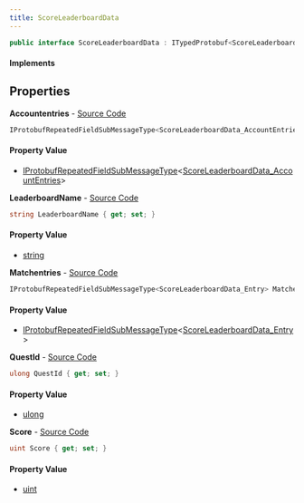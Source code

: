 ```yaml
---
title: ScoreLeaderboardData
---
```


```csharp
public interface ScoreLeaderboardData : ITypedProtobuf<ScoreLeaderboardData>, INativeHandle
```

#### Implements

## Properties

**Accountentries** - [Source Code](https://github.com/swiftly-solution/swiftlys2/blob/master/managed/src/SwiftlyS2.Generated/Protobufs/Interfaces/ScoreLeaderboardData.cs#L19)

```csharp
IProtobufRepeatedFieldSubMessageType<ScoreLeaderboardData_AccountEntries> Accountentries { get; }
```

#### Property Value

- [IProtobufRepeatedFieldSubMessageType](/docs/api/shared/netmessages/iprotobufrepeatedfieldsubmessagetype-1)<[ScoreLeaderboardData_AccountEntries](/docs/api/shared/protobufdefinitions/scoreleaderboarddata_accountentries)>

**LeaderboardName** - [Source Code](https://github.com/swiftly-solution/swiftlys2/blob/master/managed/src/SwiftlyS2.Generated/Protobufs/Interfaces/ScoreLeaderboardData.cs#L25)

```csharp
string LeaderboardName { get; set; }
```

#### Property Value

- [string](https://learn.microsoft.com/dotnet/api/system.string)

**Matchentries** - [Source Code](https://github.com/swiftly-solution/swiftlys2/blob/master/managed/src/SwiftlyS2.Generated/Protobufs/Interfaces/ScoreLeaderboardData.cs#L22)

```csharp
IProtobufRepeatedFieldSubMessageType<ScoreLeaderboardData_Entry> Matchentries { get; }
```

#### Property Value

- [IProtobufRepeatedFieldSubMessageType](/docs/api/shared/netmessages/iprotobufrepeatedfieldsubmessagetype-1)<[ScoreLeaderboardData_Entry](/docs/api/shared/protobufdefinitions/scoreleaderboarddata_entry)>

**QuestId** - [Source Code](https://github.com/swiftly-solution/swiftlys2/blob/master/managed/src/SwiftlyS2.Generated/Protobufs/Interfaces/ScoreLeaderboardData.cs#L13)

```csharp
ulong QuestId { get; set; }
```

#### Property Value

- [ulong](https://learn.microsoft.com/dotnet/api/system.uint64)

**Score** - [Source Code](https://github.com/swiftly-solution/swiftlys2/blob/master/managed/src/SwiftlyS2.Generated/Protobufs/Interfaces/ScoreLeaderboardData.cs#L16)

```csharp
uint Score { get; set; }
```

#### Property Value

- [uint](https://learn.microsoft.com/dotnet/api/system.uint32)

